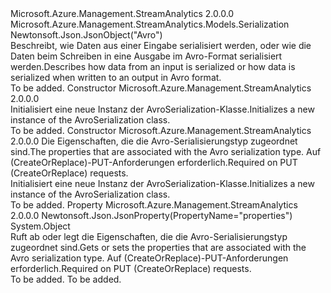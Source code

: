 <Type Name="AvroSerialization" FullName="Microsoft.Azure.Management.StreamAnalytics.Models.AvroSerialization">
  <TypeSignature Language="C#" Value="public class AvroSerialization : Microsoft.Azure.Management.StreamAnalytics.Models.Serialization" />
  <TypeSignature Language="ILAsm" Value=".class public auto ansi beforefieldinit AvroSerialization extends Microsoft.Azure.Management.StreamAnalytics.Models.Serialization" />
  <TypeSignature Language="DocId" Value="T:Microsoft.Azure.Management.StreamAnalytics.Models.AvroSerialization" />
  <TypeSignature Language="VB.NET" Value="Public Class AvroSerialization&#xA;Inherits Serialization" />
  <TypeSignature Language="F#" Value="type AvroSerialization = class&#xA;    inherit Serialization" />
  <AssemblyInfo>
    <AssemblyName>Microsoft.Azure.Management.StreamAnalytics</AssemblyName>
    <AssemblyVersion>2.0.0.0</AssemblyVersion>
  </AssemblyInfo>
  <Base>
    <BaseTypeName>Microsoft.Azure.Management.StreamAnalytics.Models.Serialization</BaseTypeName>
  </Base>
  <Interfaces />
  <Attributes>
    <Attribute>
      <AttributeName>Newtonsoft.Json.JsonObject("Avro")</AttributeName>
    </Attribute>
  </Attributes>
  <Docs>
    <summary>
            <span data-ttu-id="7f8d6-101">Beschreibt, wie Daten aus einer Eingabe serialisiert werden, oder wie die Daten beim Schreiben in eine Ausgabe im Avro-Format serialisiert werden.</span><span class="sxs-lookup"><span data-stu-id="7f8d6-101">Describes how data from an input is serialized or how data is serialized when written to an output in Avro format.</span></span>
            </summary>
    <remarks>To be added.</remarks>
  </Docs>
  <Members>
    <Member MemberName=".ctor">
      <MemberSignature Language="C#" Value="public AvroSerialization ();" />
      <MemberSignature Language="ILAsm" Value=".method public hidebysig specialname rtspecialname instance void .ctor() cil managed" />
      <MemberSignature Language="DocId" Value="M:Microsoft.Azure.Management.StreamAnalytics.Models.AvroSerialization.#ctor" />
      <MemberSignature Language="VB.NET" Value="Public Sub New ()" />
      <MemberType>Constructor</MemberType>
      <AssemblyInfo>
        <AssemblyName>Microsoft.Azure.Management.StreamAnalytics</AssemblyName>
        <AssemblyVersion>2.0.0.0</AssemblyVersion>
      </AssemblyInfo>
      <Parameters />
      <Docs>
        <summary>
            <span data-ttu-id="7f8d6-102">Initialisiert eine neue Instanz der AvroSerialization-Klasse.</span><span class="sxs-lookup"><span data-stu-id="7f8d6-102">Initializes a new instance of the AvroSerialization class.</span></span>
            </summary>
        <remarks>To be added.</remarks>
      </Docs>
    </Member>
    <Member MemberName=".ctor">
      <MemberSignature Language="C#" Value="public AvroSerialization (object properties = null);" />
      <MemberSignature Language="ILAsm" Value=".method public hidebysig specialname rtspecialname instance void .ctor(object properties) cil managed" />
      <MemberSignature Language="DocId" Value="M:Microsoft.Azure.Management.StreamAnalytics.Models.AvroSerialization.#ctor(System.Object)" />
      <MemberSignature Language="VB.NET" Value="Public Sub New (Optional properties As Object = null)" />
      <MemberSignature Language="F#" Value="new Microsoft.Azure.Management.StreamAnalytics.Models.AvroSerialization : obj -&gt; Microsoft.Azure.Management.StreamAnalytics.Models.AvroSerialization" Usage="new Microsoft.Azure.Management.StreamAnalytics.Models.AvroSerialization properties" />
      <MemberType>Constructor</MemberType>
      <AssemblyInfo>
        <AssemblyName>Microsoft.Azure.Management.StreamAnalytics</AssemblyName>
        <AssemblyVersion>2.0.0.0</AssemblyVersion>
      </AssemblyInfo>
      <Parameters>
        <Parameter Name="properties" Type="System.Object" />
      </Parameters>
      <Docs>
        <param name="properties"><span data-ttu-id="7f8d6-103">Die Eigenschaften, die die Avro-Serialisierungstyp zugeordnet sind.</span><span class="sxs-lookup"><span data-stu-id="7f8d6-103">The properties that are associated with the Avro serialization type.</span></span> <span data-ttu-id="7f8d6-104">Auf (CreateOrReplace)-PUT-Anforderungen erforderlich.</span><span class="sxs-lookup"><span data-stu-id="7f8d6-104">Required on PUT (CreateOrReplace) requests.</span></span></param>
        <summary>
            <span data-ttu-id="7f8d6-105">Initialisiert eine neue Instanz der AvroSerialization-Klasse.</span><span class="sxs-lookup"><span data-stu-id="7f8d6-105">Initializes a new instance of the AvroSerialization class.</span></span>
            </summary>
        <remarks>To be added.</remarks>
      </Docs>
    </Member>
    <Member MemberName="Properties">
      <MemberSignature Language="C#" Value="public object Properties { get; set; }" />
      <MemberSignature Language="ILAsm" Value=".property instance object Properties" />
      <MemberSignature Language="DocId" Value="P:Microsoft.Azure.Management.StreamAnalytics.Models.AvroSerialization.Properties" />
      <MemberSignature Language="VB.NET" Value="Public Property Properties As Object" />
      <MemberSignature Language="F#" Value="member this.Properties : obj with get, set" Usage="Microsoft.Azure.Management.StreamAnalytics.Models.AvroSerialization.Properties" />
      <MemberType>Property</MemberType>
      <AssemblyInfo>
        <AssemblyName>Microsoft.Azure.Management.StreamAnalytics</AssemblyName>
        <AssemblyVersion>2.0.0.0</AssemblyVersion>
      </AssemblyInfo>
      <Attributes>
        <Attribute>
          <AttributeName>Newtonsoft.Json.JsonProperty(PropertyName="properties")</AttributeName>
        </Attribute>
      </Attributes>
      <ReturnValue>
        <ReturnType>System.Object</ReturnType>
      </ReturnValue>
      <Docs>
        <summary>
            <span data-ttu-id="7f8d6-106">Ruft ab oder legt die Eigenschaften, die die Avro-Serialisierungstyp zugeordnet sind.</span><span class="sxs-lookup"><span data-stu-id="7f8d6-106">Gets or sets the properties that are associated with the Avro serialization type.</span></span> <span data-ttu-id="7f8d6-107">Auf (CreateOrReplace)-PUT-Anforderungen erforderlich.</span><span class="sxs-lookup"><span data-stu-id="7f8d6-107">Required on PUT (CreateOrReplace) requests.</span></span>
            </summary>
        <value>To be added.</value>
        <remarks>To be added.</remarks>
      </Docs>
    </Member>
  </Members>
</Type>